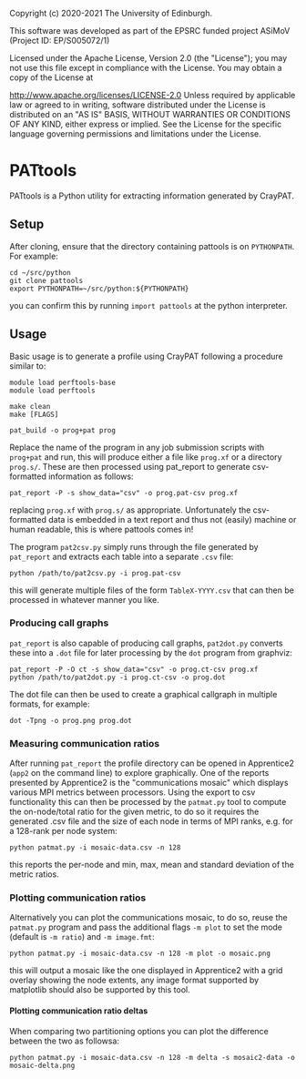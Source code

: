 Copyright (c) 2020-2021 The University of Edinburgh.

This software was developed as part of the
EPSRC funded project ASiMoV (Project ID: EP/S005072/1)

Licensed under the Apache License, Version 2.0 (the "License"); you may not use this file except in
compliance with the License. You may obtain a copy of the License at

http://www.apache.org/licenses/LICENSE-2.0
Unless required by applicable law or agreed to in writing, software distributed under the License is
distributed on an "AS IS" BASIS, WITHOUT WARRANTIES OR CONDITIONS OF ANY KIND, either express or
implied. See the License for the specific language governing permissions and limitations under the
License.

# PATtools

PATtools is a Python utility for extracting information generated by CrayPAT.

## Setup

After cloning, ensure that the directory containing pattools is on `PYTHONPATH`.
For example:

```
cd ~/src/python
git clone pattools
export PYTHONPATH=~/src/python:${PYTHONPATH}
```

you can confirm this by running `import pattools` at the python interpreter.

## Usage

Basic usage is to generate a profile using CrayPAT following a procedure similar to:

```
module load perftools-base
module load perftools

make clean
make [FLAGS]

pat_build -o prog+pat prog
```

Replace the name of the program in any job submission scripts with `prog+pat` and run, this will
produce either a file like `prog.xf` or a directory `prog.s/`.
These are then processed using pat_report to generate csv-formatted information as follows:

```
pat_report -P -s show_data="csv" -o prog.pat-csv prog.xf
```

replacing `prog.xf` with `prog.s/` as appropriate.
Unfortunately the csv-formatted data is embedded in a text report and thus not (easily) machine or
human readable, this is where pattools comes in!

The program `pat2csv.py` simply runs through the file generated by `pat_report` and extracts each
table into a separate `.csv` file:

```
python /path/to/pat2csv.py -i prog.pat-csv
```

this will generate multiple files of the form `TableX-YYYY.csv` that can then be processed in
whatever manner you like.

### Producing call graphs

`pat_report` is also capable of producing call graphs, `pat2dot.py` converts these into a `.dot`
file for later processing by the `dot` program from graphviz:

```
pat_report -P -O ct -s show_data="csv" -o prog.ct-csv prog.xf
python /path/to/pat2dot.py -i prog.ct-csv -o prog.dot
```

The dot file can then be used to create a graphical callgraph in multiple formats, for example:

```
dot -Tpng -o prog.png prog.dot
```

### Measuring communication ratios

After running `pat_report` the profile directory can be opened in Apprentice2 (`app2` on the command
line) to explore graphically.
One of the reports presented by Apprentice2 is the "communications mosaic" which displays various
MPI metrics between processors.
Using the export to csv functionality this can then be processed by the `patmat.py` tool to compute
the on-node/total ratio for the given metric, to do so it requires the generated .csv file and the
size of each node in terms of MPI ranks, e.g. for a 128-rank per node system:
```
python patmat.py -i mosaic-data.csv -n 128
```
this reports the per-node and min, max, mean and standard deviation of the metric ratios.

### Plotting communication ratios

Alternatively you can plot the communications mosaic, to do so, reuse the `patmat.py` program and
pass the additional flags `-m plot` to set the mode (default is `-m ratio`) and `-m image.fmt`:
```
python patmat.py -i mosaic-data.csv -n 128 -m plot -o mosaic.png
```
this will output a mosaic like the one displayed in Apprentice2 with a grid overlay showing the node
extents, any image format supported by matplotlib should also be supported by this tool.

#### Plotting communication ratio deltas

When comparing two partitioning options you can plot the difference between the two as followsa:
```
python patmat.py -i mosaic-data.csv -n 128 -m delta -s mosaic2-data -o mosaic-delta.png
```
